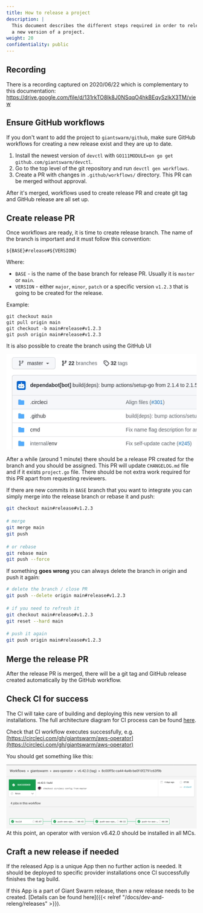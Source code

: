 ```yaml
---
title: How to release a project
description: |
  This document describes the different steps required in order to release
  a new version of a project.
weight: 20
confidentiality: public
---
```

## Recording

There is a recording captured on 2020/06/22 which is complementary to this documentation:
https://drive.google.com/file/d/131rkTO8lk8J0NSqqO4hkBEqySzlkX3TM/view


## Ensure GitHub workflows

If you don't want to add the project to `giantswarm/github`, make sure GitHub workflows for creating a new release exist and they are up to date.

1. Install the newest version of `devctl` with `GO111MODULE=on go get
github.com/giantswarm/devctl`.
1. Go to the top level of the git repository and run `devctl gen workflows`.
1. Create a PR with changes in  `.github/workflows/` directory. This PR can be merged without approval.

After it's merged, workflows used to create release PR and create git tag and GitHub release are all set up.

## Create release PR

Once workflows are ready, it is time to create release branch. The name of the branch is important and it must follow this convention:

```
${BASE}#release#${VERSION}
```

Where:

- `BASE` - is the name of the base branch for release PR. Usually it is
`master` or `main`.
- `VERSION` - either `major`, `minor`, `patch` or a specific version `v1.2.3` that is going to be created for the release.

Example:

```
git checkout main
git pull origin main
git checkout -b main#release#v1.2.3
git push origin main#release#v1.2.3
```

It is also possible to create the branch using the GitHub UI

![create-pr](create-pr.gif)

After a while (around 1 minute) there should be a release PR created for the branch and you should be assigned. This PR will update `CHANGELOG.md` file and if it exists `project.go` file. There should be not extra work required for this PR apart from requesting reviewers.

If there are new commits in `BASE` branch that you want to integrate you can simply merge into the release branch or rebase it and push:

```sh
git checkout main#release#v1.2.3

# merge
git merge main
git push

# or rebase
git rebase main
git push --force
```

If something **goes wrong** you can always delete the branch in origin and push it again:

```sh
# delete the branch / close PR
git push --delete origin main#release#v1.2.3

# if you need to refresh it
git checkout main#release#v1.2.3
git reset --hard main

# push it again
git push origin main#release#v1.2.3
```

## Merge the release PR

After the release PR is merged, there will be a git tag and GitHub release created automatically by the GitHub workflow.

## Check CI for success

The CI will take care of building and deploying this new version to all installations. The full architecture diagram for CI process can be found
[here](https://intranet.giantswarm.io/docs/dev-and-releng/ci/architecture/).

Check that CI workflow executes successfully, e.g.
[https://circleci.com/gh/giantswarm/aws-operator](https://circleci.com/gh/giantswarm/aws-operator)

You should get something like this:

![aws-operator CI](aws-operator_ci_green.png) At this point, an operator with version v6.42.0 should be installed in all MCs.

## Craft a new release if needed

If the released App is a unique App then no further action is needed. It should be deployed to specific provider installations once CI successfully finishes the tag build.

If this App is a part of Giant Swarm release, then a new release needs to be created. [Details can be found here]({{< relref "/docs/dev-and-releng/releases" >}}).

